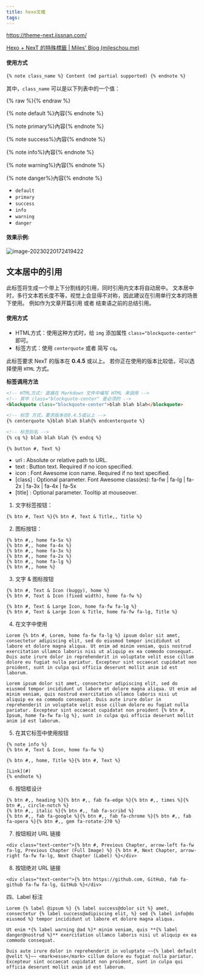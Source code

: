 ```yaml
---
title: hexo文檔
tags:
---
```


https://theme-next.iissnan.com/

[Hexo + NexT 的特殊標籤 | Miles' Blog (mileschou.me)](https://mileschou.me/blog/hexo-next-note-1/)
[](https://blog.cyida.com/2023/hexo-next-tags.html)
#### 使用方式

```html
{% note class_name %} Content (md partial supported) {% endnote %}
```

其中，`class_name` 可以是以下列表中的一个值：

{% raw %}{% endraw %}

{% note default %}內容{% endnote %}

{% note primary%}內容{% endnote %}

{% note success%}內容{% endnote %}

{% note info%}內容{% endnote %}

{% note warning%}內容{% endnote %}

{% note danger%}內容{% endnote %}

- `default`
- `primary`
- `success`
- `info`
- `warning`
- `danger`

#### 效果示例:

![image-20230220172419422](https://i.imgur.com/9LkC8J4.png)

## 文本居中的引用

此标签将生成一个带上下分割线的引用，同时引用内文本将自动居中。 文本居中时，多行文本若长度不等，视觉上会显得不对称，因此建议在引用单行文本的场景下使用。 例如作为文章开篇引用 或者 结束语之前的总结引用。

#### 使用方式

- HTML方式：使用这种方式时，给 `img` 添加属性 `class="blockquote-center"` 即可。
- 标签方式：使用 `centerquote` 或者 简写 `cq`。

此标签要求 NexT 的版本在 **0.4.5** 或以上。 若你正在使用的版本比较低，可以选择使用 `HTML` 方式。

 **标签调用方法**

```html
<!-- HTML方式: 直接在 Markdown 文件中编写 HTML 来调用 -->
<!-- 其中 class="blockquote-center" 是必须的 -->
<blockquote class="blockquote-center">blah blah blah</blockquote>

<!-- 标签 方式，要求版本在0.4.5或以上 -->
{% centerquote %}blah blah blah{% endcenterquote %}

<!-- 标签别名 -->
{% cq %} blah blah blah {% endcq %}
```


```
{% button #, Text %}
```

- url : Absolute or relative path to URL.
- text : Button text. Required if no icon specified.
- icon : Font Awesome icon name. Required if no text specified.
- [class] : Optional parameter. Font Awesome class(es): fa-fw | fa-lg | fa-2x | fa-3x | fa-4x | fa-5x
- [title] : Optional parameter. Tooltip at mouseover.

1. 文字标签按钮：

```
{% btn #, Text %}{% btn #, Text & Title,, Title %}
```

2. 图标按钮：

```
{% btn #,, home fa-5x %}
{% btn #,, home fa-4x %}
{% btn #,, home fa-3x %}
{% btn #,, home fa-2x %}
{% btn #,, home fa-lg %}
{% btn #,, home %}
```

3. 文字 & 图标按钮

```
{% btn #, Text & Icon (buggy), home %}
{% btn #, Text & Icon (fixed width), home fa-fw %}

```

```
{% btn #, Text & Large Icon, home fa-fw fa-lg %}
{% btn #, Text & Large Icon & Title, home fa-fw fa-lg, Title %}
```

4. 在文字中使用

```
Lorem {% btn #, Lorem, home fa-fw fa-lg %} ipsum dolor sit amet, consectetur adipiscing elit, sed do eiusmod tempor incididunt ut labore et dolore magna aliqua. Ut enim ad minim veniam, quis nostrud exercitation ullamco laboris nisi ut aliquip ex ea commodo consequat. Duis aute irure dolor in reprehenderit in voluptate velit esse cillum dolore eu fugiat nulla pariatur. Excepteur sint occaecat cupidatat non proident, sunt in culpa qui officia deserunt mollit anim id est laborum.

Lorem ipsum dolor sit amet, consectetur adipiscing elit, sed do eiusmod tempor incididunt ut labore et dolore magna aliqua. Ut enim ad minim veniam, quis nostrud exercitation ullamco laboris nisi ut aliquip ex ea commodo consequat. Duis aute irure dolor in reprehenderit in voluptate velit esse cillum dolore eu fugiat nulla pariatur. Excepteur sint occaecat cupidatat non proident {% btn #, Ipsum, home fa-fw fa-lg %}, sunt in culpa qui officia deserunt mollit anim id est laborum.

```
5. 在其它标签中使用按钮

```
{% note info %}
{% btn #, Text & Icon, home fa-fw %}

{% btn #,, home, Title %}{% btn #, Text %}

[Link](#)
{% endnote %}

```
6. 按钮框设计

```
{% btn #,, heading %}{% btn #,, fab fa-edge %}{% btn #,, times %}{% btn #,, circle-notch %}
{% btn #,, italic %}{% btn #,, fab fa-scribd %}
{% btn #,, fab fa-google %}{% btn #,, fab fa-chrome %}{% btn #,, fab fa-opera %}{% btn #,, gem fa-rotate-270 %}

```
7. 按钮相对 URL 链接
```
<div class="text-center">{% btn #, Previous Chapter, arrow-left fa-fw fa-lg, Previous Chapter (Full Image) %} {% btn #, Next Chapter, arrow-right fa-fw fa-lg, Next Chapter (Label) %}</div>

```

8. 按钮绝对 URL 链接
```
<div class="text-center">{% btn https://github.com, GitHub, fab fa-github fa-fw fa-lg, GitHub %}</div>

```

四、Label 标注

```
Lorem {% label @ipsum %} {% label success@dolor sit %} amet, consectetur {% label success@adipiscing elit, %} sed {% label info@do eiusmod %} tempor incididunt ut labore et dolore magna aliqua.

Ut enim *{% label warning @ad %}* minim veniam, quis **{% label danger@nostrud %}** exercitation ullamco laboris nisi ut aliquip ex ea commodo consequat.

Duis aute irure dolor in reprehenderit in voluptate ~~{% label default @velit %}~~ <mark>esse</mark> cillum dolore eu fugiat nulla pariatur. Excepteur sint occaecat cupidatat non proident, sunt in culpa qui officia deserunt mollit anim id est laborum.


```